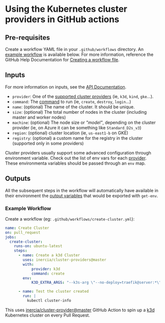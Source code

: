 # Using the Kubernetes cluster providers in GitHub actions

## Pre-requisites

Create a workflow YAML file in your `.github/workflows` directory. An
[example workflow](#example-workflow) is available below.
For more information, reference the GitHub Help Documentation for
[Creating a workflow file](https://help.github.com/en/articles/configuring-a-workflow#creating-a-workflow-file).

## Inputs

For more information on inputs, see the [API Documentation](https://developer.github.com/v3/repos/releases/#input).

- `provider`: One of the [supported cluster providers](providers.md)
  (ie, `k3d`, `kind`, `gke`...).
- `command`: The [command](entrypoints.md) to run (ie, `create`, `destroy`, `login`...)
- `name`: (optional) The name of the cluster. It should be unique.
- `size`: (optional) The total number of nodes in the cluster (including
  master and worker nodes)
- `machine`: (optional) The node size or _"model"_, depending on the cluster provider
  (ie, on Azure it can be something like `Standard_D2s_v3`)
- `region`: (optional) cluster location (ie, `us-east1-b` on GKE)
- `registry`: (optional) a custom name for the registry in the cluster (supported only in some providers)

Cluster providers usually support some advanced configuration through
environment variable. Check out the list of env vars for each [provider](providers.md).
These environmenta variables should be passed through an `env` map.

## Outputs

All the subsequent steps in the workflow will automatically have available
in their environment the [output variables](variables.md) that would be exported
with `get-env`.

### Example Workflow

Create a workflow (eg: `.github/workflows/create-cluster.yml`):

```yaml
name: Create Cluster
on: pull_request
jobs:
  create-cluster:
    runs-on: ubuntu-latest
    steps:
      - name: Create a k3d Cluster
        uses: inercia/cluster-providers@master
        with:
            provider: k3d
            command: create
        env:
            K3D_EXTRA_ARGS: "--k3s-arg \"--no-deploy=traefik@server:*\""

      - name: Test the cluster created
        run: |
          kubectl cluster-info
```

This uses [inercia/cluster-provider@master](https://www.github.com/inercia/cluster-provider)
GitHub Action to spin up a [k3d](https://github.com/rancher/k3d/) Kubernetes cluster on
every Pull Request.
